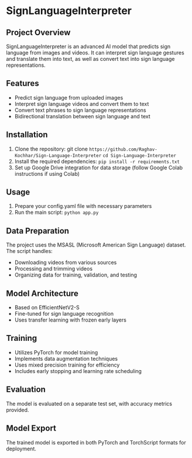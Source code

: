 # SignLanguageInterpreter

## Project Overview
SignLanguageInterpreter is an advanced AI model that predicts sign language from images and videos. It can interpret sign language gestures and translate them into text, as well as convert text into sign language representations.

## Features
- Predict sign language from uploaded images
- Interpret sign language videos and convert them to text
- Convert text phrases to sign language representations
- Bidirectional translation between sign language and text

## Installation

1. Clone the repository:
   git clone `https://github.com/Raghav-Kochhar/Sign-Language-Interpreter`
   `cd Sign-Language-Interpreter`
2. Install the required dependencies:
   `pip install -r requirements.txt`
3. Set up Google Drive integration for data storage (follow Google Colab instructions if using Colab)

## Usage

1. Prepare your config.yaml file with necessary parameters
2. Run the main script:
   `python app.py`

## Data Preparation
The project uses the MSASL (Microsoft American Sign Language) dataset. The script handles:
- Downloading videos from various sources
- Processing and trimming videos
- Organizing data for training, validation, and testing

## Model Architecture
- Based on EfficientNetV2-S
- Fine-tuned for sign language recognition
- Uses transfer learning with frozen early layers

## Training
- Utilizes PyTorch for model training
- Implements data augmentation techniques
- Uses mixed precision training for efficiency
- Includes early stopping and learning rate scheduling

## Evaluation
The model is evaluated on a separate test set, with accuracy metrics provided.

## Model Export
The trained model is exported in both PyTorch and TorchScript formats for deployment.

